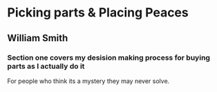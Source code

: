 # Picking parts & Placing Peaces
## William Smith
### Section one covers my desision making process for buying parts as I actually do it
For people who think its a mystery they may never solve.
